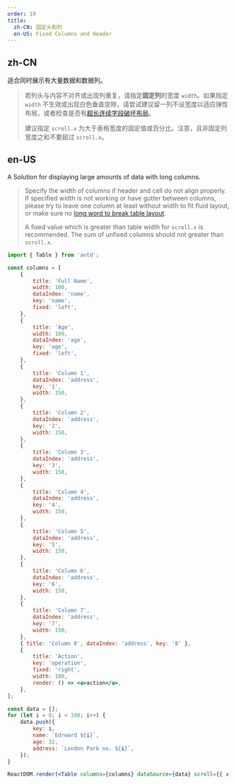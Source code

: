 ```yaml
---
order: 19
title:
  zh-CN: 固定头和列
  en-US: Fixed Columns and Header
---
```


## zh-CN

适合同时展示有大量数据和数据列。

> 若列头与内容不对齐或出现列重复，请指定**固定列**的宽度 `width`。如果指定 `width` 不生效或出现白色垂直空隙，请尝试建议留一列不设宽度以适应弹性布局，或者检查是否有[超长连续字段破坏布局](https://github.com/ant-design/ant-design/issues/13825#issuecomment-449889241)。
>
> 建议指定 `scroll.x` 为大于表格宽度的固定值或百分比。注意，且非固定列宽度之和不要超过 `scroll.x`。

## en-US

A Solution for displaying large amounts of data with long columns.

> Specify the width of columns if header and cell do not align properly. If specified width is not working or have gutter between columns, please try to leave one column at least without width to fit fluid layout, or make sure no [long word to break table layout](https://github.com/ant-design/ant-design/issues/13825#issuecomment-449889241).
>
> A fixed value which is greater than table width for `scroll.x` is recommended. The sum of unfixed columns should not greater than `scroll.x`.

```jsx
import { Table } from 'antd';

const columns = [
	{
		title: 'Full Name',
		width: 100,
		dataIndex: 'name',
		key: 'name',
		fixed: 'left',
	},
	{
		title: 'Age',
		width: 100,
		dataIndex: 'age',
		key: 'age',
		fixed: 'left',
	},
	{
		title: 'Column 1',
		dataIndex: 'address',
		key: '1',
		width: 150,
	},
	{
		title: 'Column 2',
		dataIndex: 'address',
		key: '2',
		width: 150,
	},
	{
		title: 'Column 3',
		dataIndex: 'address',
		key: '3',
		width: 150,
	},
	{
		title: 'Column 4',
		dataIndex: 'address',
		key: '4',
		width: 150,
	},
	{
		title: 'Column 5',
		dataIndex: 'address',
		key: '5',
		width: 150,
	},
	{
		title: 'Column 6',
		dataIndex: 'address',
		key: '6',
		width: 150,
	},
	{
		title: 'Column 7',
		dataIndex: 'address',
		key: '7',
		width: 150,
	},
	{ title: 'Column 8', dataIndex: 'address', key: '8' },
	{
		title: 'Action',
		key: 'operation',
		fixed: 'right',
		width: 100,
		render: () => <a>action</a>,
	},
];

const data = [];
for (let i = 0; i < 100; i++) {
	data.push({
		key: i,
		name: `Edrward ${i}`,
		age: 32,
		address: `London Park no. ${i}`,
	});
}

ReactDOM.render(<Table columns={columns} dataSource={data} scroll={{ x: 1500, y: 300 }} />, mountNode);
```
